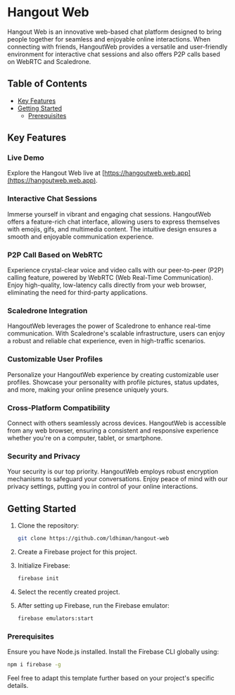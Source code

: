 # Hangout Web

Hangout Web is an innovative web-based chat platform designed to bring people together for seamless and enjoyable online interactions. When connecting with friends, HangoutWeb provides a versatile and user-friendly environment for interactive chat sessions and also offers P2P calls based on WebRTC and Scaledrone.

## Table of Contents

- [Key Features](#key-features)
- [Getting Started](#getting-started)
  - [Prerequisites](#prerequisites)

## Key Features

### Live Demo
Explore the Hangout Web live at [https://hangoutweb.web.app](https://hangoutweb.web.app).

### Interactive Chat Sessions
Immerse yourself in vibrant and engaging chat sessions. HangoutWeb offers a feature-rich chat interface, allowing users to express themselves with emojis, gifs, and multimedia content. The intuitive design ensures a smooth and enjoyable communication experience.

### P2P Call Based on WebRTC
Experience crystal-clear voice and video calls with our peer-to-peer (P2P) calling feature, powered by WebRTC (Web Real-Time Communication). Enjoy high-quality, low-latency calls directly from your web browser, eliminating the need for third-party applications.

### Scaledrone Integration
HangoutWeb leverages the power of Scaledrone to enhance real-time communication. With Scaledrone's scalable infrastructure, users can enjoy a robust and reliable chat experience, even in high-traffic scenarios.

### Customizable User Profiles
Personalize your HangoutWeb experience by creating customizable user profiles. Showcase your personality with profile pictures, status updates, and more, making your online presence uniquely yours.

### Cross-Platform Compatibility
Connect with others seamlessly across devices. HangoutWeb is accessible from any web browser, ensuring a consistent and responsive experience whether you're on a computer, tablet, or smartphone.

### Security and Privacy
Your security is our top priority. HangoutWeb employs robust encryption mechanisms to safeguard your conversations. Enjoy peace of mind with our privacy settings, putting you in control of your online interactions.

## Getting Started

1. Clone the repository:
    ```bash
    git clone https://github.com/ldhiman/hangout-web
    ```

2. Create a Firebase project for this project.

3. Initialize Firebase:
    ```bash
    firebase init
    ```

4. Select the recently created project.

5. After setting up Firebase, run the Firebase emulator:
    ```bash
    firebase emulators:start
    ```

### Prerequisites

Ensure you have Node.js installed. Install the Firebase CLI globally using:
```bash
npm i firebase -g
```

Feel free to adapt this template further based on your project's specific details.

